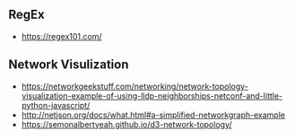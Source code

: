 ## RegEx
* https://regex101.com/

## Network Visulization
* https://networkgeekstuff.com/networking/network-topology-visualization-example-of-using-lldp-neighborships-netconf-and-little-python-javascript/
* http://netjson.org/docs/what.html#a-simplified-networkgraph-example
* https://semonalbertyeah.github.io/d3-network-topology/
